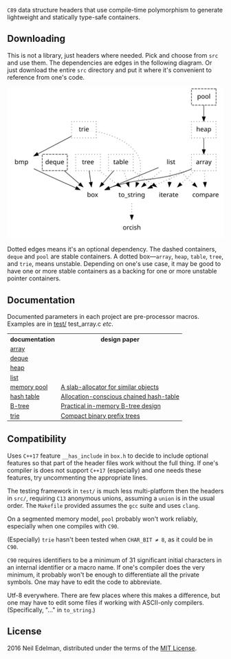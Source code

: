 `C89` data structure headers that use compile-time polymorphism to
generate lightweight and statically type-safe containers.

## Downloading ##

This is not a library, just headers where needed. Pick and choose
from `src` and use them. The dependencies are edges in the following
diagram. Or just download the entire `src` directory and put it
where it's convenient to reference from one's code.

![Dependencies](dependencies.svg)

Dotted edges means it's an optional dependency. The dashed containers,
`deque` and `pool` are stable containers. A dotted box—`array`,
`heap`, `table`, `tree`, and `trie`, means unstable. Depending on
one's use case, it may be good to have one or more stable containers
as a backing for one or more unstable pointer containers.

## Documentation ##

Documented parameters in each project are pre-processor macros.
Examples are in [test/](test/) test_array.c _etc_.

<table><tr>
<th>documentation</th>
<th>design paper</th>
</tr>
<tr><td><a href = "doc/array/">array</a></td><td></td></tr>
<tr><td><a href = "doc/deque/">deque</a></td><td></td></tr>
<tr><td><a href = "doc/heap/">heap</a></td><td></td></tr>
<tr><td><a href = "doc/list/">list</a></td><td></td></tr>
<tr>
<td><a href = "doc/pool/">memory pool</a></td>
<td><a href = "doc/pool/pool.pdf">A slab-allocator for similar objects</a></td>
</tr><tr>
<td><a href = "doc/table/">hash table</a></td>
<td><a href = "doc/table/table.pdf">Allocation-conscious chained hash-table</a></td>
</tr><tr>
<td><a href = "doc/tree/">B-tree</a></td>
<td><a href = "doc/tree/tree.pdf">Practical in-memory B-tree design</a></td>
</tr><tr>
<td><a href = "doc/trie/">trie</a></td>
<td><a href = "doc/trie/trie.pdf">Compact binary prefix trees</a></td>
</tr></table>

## Compatibility ##

Uses `C++17` feature `__has_include` in `box.h` to decide to include
optional features so that part of the header files work without the
full thing. If one's compiler is does not support `C++17` (especially)
and one needs these features, try uncommenting the appropriate
lines.

The testing framework in `test/` is much less multi-platform then
the headers in `src/`, requiring `C13` anonymous unions, assuming
a `union` is in the usual order. The `Makefile` provided assumes
the `gcc` suite and uses `clang`.

On a segmented memory model, `pool` probably won't work reliably,
especially when one compiles with `C90`.

(Especially) `trie` hasn't been tested when `CHAR_BIT ≠ 8`, as it
could be in `C90`.

`C90` requires identifiers to be a minimum of 31 significant initial
characters in an internal identifier or a macro name. If one's
compiler does the very minimum, it probably won't be enough to
differentiate all the private symbols. One may have to edit the
code to abbreviate.

Utf-8 everywhere. There are few places where this makes a difference,
but one may have to edit some files if working with ASCII-only
compilers. (Specifically, "…" in `to_string`.)

## License ##

2016 Neil Edelman, distributed under the terms of the [MIT
License](https://opensource.org/licenses/MIT).
